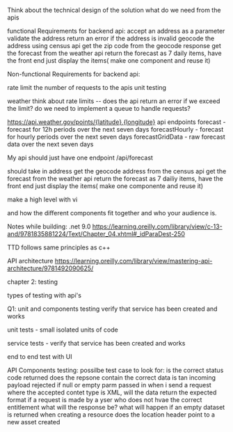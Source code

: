 Think about the technical design of the solution
what do we need from the apis 

functional Requirements for backend api:
accept an address as a parameter
validate the address
return an error if the address is invalid
geocode the address using census api
get the zip code from the geocode response
get the forecast from the weather api
return the forecast as 7 daily items, have the front end just display the items( make one component and reuse it)

Non-functional Requirements for backend api:

rate limit the number of requests to the apis
unit testing 

weather 
think about rate limits -- does the api return an error if we exceed the limit? do we need to implement a queue to handle requests?


https://api.weather.gov/points/{latitude},{longitude}
api endpoints
forecast - forecast for 12h periods over the next seven days
forecastHourly - forecast for hourly periods over the next seven days
forecastGridData - raw forecast data over the next seven days

My api should just have one endpoint
/api/forecast

should take in address
get the geocode address from the census api
get the forecast from the weather api
return the forecast as 7 dailiy items, have the front end just display the items( make one componente and reuse it)

make a high level with vi


and how the different components fit together
and who your audience is.






Notes while building:
.net 9.0 
https://learning.oreilly.com/library/view/c-13-and/9781835881224/Text/Chapter_04.xhtml#_idParaDest-250

TTD follows same principles as c++ 


API architecture 
https://learning.oreilly.com/library/view/mastering-api-architecture/9781492090625/

chapter 2: testing 

types of testing with api's

Q1: 
unit and components testing 
verify that service has been created and works 

unit tests - small isolated units of code 

service tests - verify that service has been created and works 

end to end test with UI

API Components testing:
possilbe test case to look for:
is the correct status code returned
does the repsone contain the correct data
is tan incoming payload rejected if null or empty parm passed in 
when i send a request where the accepted contet type is XML, will the data return the expected format 
if a request is made by a yser who does not hvae the correct entitlement what will the response be?
what will happen if an empty dataset is returned 
when creating a resource does the location header point to a new asset created

